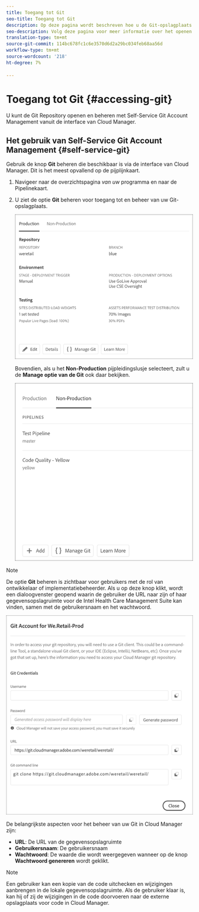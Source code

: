```yaml
---
title: Toegang tot Git
seo-title: Toegang tot Git
description: Op deze pagina wordt beschreven hoe u de Git-opslagplaats kunt openen en beheren.
seo-description: Volg deze pagina voor meer informatie over het openen en beheren van uw Git-opslagplaats.
translation-type: tm+mt
source-git-commit: 114bc678fc1c6e3570d6d2a29bc034feb68aa56d
workflow-type: tm+mt
source-wordcount: '218'
ht-degree: 7%

---
```



# Toegang tot Git {#accessing-git}

U kunt de Git Repository openen en beheren met Self-Service Git Account Management vanuit de interface van Cloud Manager.

## Het gebruik van Self-Service Git Account Management {#self-service-git}

Gebruik de knop **Git** beheren die beschikbaar is via de interface van Cloud Manager. Dit is het meest opvallend op de pijplijnkaart.

1. Navigeer naar de overzichtspagina *van uw* programma en naar de Pipelinekaart.

1. U ziet de optie **Git** beheren voor toegang tot en beheer van uw Git-opslagplaats.

   ![](assets/manage-git1.png)

   Bovendien, als u het **Non-Production** pijpleidingslusje selecteert, zult u de **Manage optie van de Git** ook daar bekijken.

   ![](assets/manage-git-new2.png)

>[!NOTE]
>De optie **Git** beheren is zichtbaar voor gebruikers met de rol van ontwikkelaar of implementatiebeheerder. Als u op deze knop klikt, wordt een dialoogvenster geopend waarin de gebruiker de URL naar zijn of haar gegevensopslagruimte voor de Intel Health Care Management Suite kan vinden, samen met de gebruikersnaam en het wachtwoord.

![](assets/manage-git3.png)

De belangrijkste aspecten voor het beheer van uw Git in Cloud Manager zijn:

* **URL**: De URL van de gegevensopslagruimte
* **Gebruikersnaam**: De gebruikersnaam
* **Wachtwoord**: De waarde die wordt weergegeven wanneer op de knop **Wachtwoord genereren** wordt geklikt.


>[!NOTE]
>
>Een gebruiker kan een kopie van de code uitchecken en wijzigingen aanbrengen in de lokale gegevensopslagruimte. Als de gebruiker klaar is, kan hij of zij de wijzigingen in de code doorvoeren naar de externe opslagplaats voor code in Cloud Manager.

